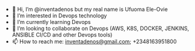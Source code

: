 - 👋 Hi, I’m @inventadenos but my real name is Ufuoma Ele-Ovie
- 👀 I’m interested in Devops technology
- 🌱 I’m currently learning Devops
- 💞️ I’m looking to collaborate on Devops (AWS, K8S, DOCKER, JENKINS, ANSIBLE CI/CD and other Devops tools)
- 📫 How to reach me: inventadenos@gmail.com; +2348163951800

<!---
inventadenos/inventadenos is a ✨ special ✨ repository because its `README.md` (this file) appears on your GitHub profile.
You can click the Preview link to take a look at your changes.
--->
